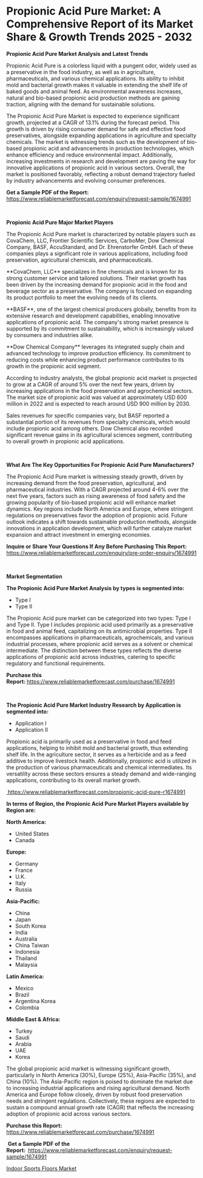 <p><h1>Propionic Acid Pure Market: A Comprehensive Report of its Market Share & Growth Trends 2025 - 2032</h1></p><p><strong>Propionic Acid Pure Market Analysis and Latest Trends</strong></p>
<p><p>Propionic Acid Pure is a colorless liquid with a pungent odor, widely used as a preservative in the food industry, as well as in agriculture, pharmaceuticals, and various chemical applications. Its ability to inhibit mold and bacterial growth makes it valuable in extending the shelf life of baked goods and animal feed. As environmental awareness increases, natural and bio-based propionic acid production methods are gaining traction, aligning with the demand for sustainable solutions.</p><p>The Propionic Acid Pure Market is expected to experience significant growth, projected at a CAGR of 13.1% during the forecast period. This growth is driven by rising consumer demand for safe and effective food preservatives, alongside expanding applications in agriculture and specialty chemicals. The market is witnessing trends such as the development of bio-based propionic acid and advancements in production technologies, which enhance efficiency and reduce environmental impact. Additionally, increasing investments in research and development are paving the way for innovative applications of propionic acid in various sectors. Overall, the market is positioned favorably, reflecting a robust demand trajectory fueled by industry advancements and evolving consumer preferences.</p></p>
<p><strong>Get a Sample PDF of the Report:&nbsp;</strong> <a href="https://www.reliablemarketforecast.com/enquiry/request-sample/1674991?utm_campaign=3525&utm_medium=2&utm_source=Github&utm_content=ia&utm_term=25032025&utm_id=propionic-acid-pure">https://www.reliablemarketforecast.com/enquiry/request-sample/1674991</a></p>
<p>&nbsp;</p>
<p><strong>Propionic Acid Pure Major Market Players</strong></p>
<p><p>The Propionic Acid Pure market is characterized by notable players such as CovaChem, LLC, Frontier Scientific Services, CarboMer, Dow Chemical Company, BASF, AccuStandard, and Dr. Ehrenstorfer GmbH. Each of these companies plays a significant role in various applications, including food preservation, agricultural chemicals, and pharmaceuticals.</p><p>**CovaChem, LLC** specializes in fine chemicals and is known for its strong customer service and tailored solutions. Their market growth has been driven by the increasing demand for propionic acid in the food and beverage sector as a preservative. The company is focused on expanding its product portfolio to meet the evolving needs of its clients.</p><p>**BASF**, one of the largest chemical producers globally, benefits from its extensive research and development capabilities, enabling innovative applications of propionic acid. The company's strong market presence is supported by its commitment to sustainability, which is increasingly valued by consumers and industries alike.</p><p>**Dow Chemical Company** leverages its integrated supply chain and advanced technology to improve production efficiency. Its commitment to reducing costs while enhancing product performance contributes to its growth in the propionic acid segment.</p><p>According to industry analysts, the global propionic acid market is projected to grow at a CAGR of around 5% over the next few years, driven by increasing applications in the food preservation and agrochemical sectors. The market size of propionic acid was valued at approximately USD 600 million in 2022 and is expected to reach around USD 900 million by 2030.</p><p>Sales revenues for specific companies vary, but BASF reported a substantial portion of its revenues from specialty chemicals, which would include propionic acid among others. Dow Chemical also recorded significant revenue gains in its agricultural sciences segment, contributing to overall growth in propionic acid applications.</p></p>
<p>&nbsp;</p>
<p><strong>What Are The Key Opportunities For Propionic Acid Pure Manufacturers?</strong></p>
<p><p>The Propionic Acid Pure market is witnessing steady growth, driven by increasing demand from the food preservation, agricultural, and pharmaceutical industries. With a CAGR projected around 4-6% over the next five years, factors such as rising awareness of food safety and the growing popularity of bio-based propionic acid will enhance market dynamics. Key regions include North America and Europe, where stringent regulations on preservatives favor the adoption of propionic acid. Future outlook indicates a shift towards sustainable production methods, alongside innovations in application development, which will further catalyze market expansion and attract investment in emerging economies.</p></p>
<p><strong>Inquire or Share Your Questions If Any Before Purchasing This Report:</strong> <a href="https://www.reliablemarketforecast.com/enquiry/pre-order-enquiry/1674991?utm_campaign=3525&utm_medium=2&utm_source=Github&utm_content=ia&utm_term=25032025&utm_id=propionic-acid-pure">https://www.reliablemarketforecast.com/enquiry/pre-order-enquiry/1674991</a></p>
<p>&nbsp;</p>
<p><strong>Market Segmentation</strong></p>
<p><strong>The Propionic Acid Pure Market Analysis by types is segmented into:</strong></p>
<p><ul><li>Type I</li><li>Type II</li></ul></p>
<p><p>The Propionic Acid pure market can be categorized into two types: Type I and Type II. Type I includes propionic acid used primarily as a preservative in food and animal feed, capitalizing on its antimicrobial properties. Type II encompasses applications in pharmaceuticals, agrochemicals, and various industrial processes, where propionic acid serves as a solvent or chemical intermediate. The distinction between these types reflects the diverse applications of propionic acid across industries, catering to specific regulatory and functional requirements.</p></p>
<p><strong>Purchase this Report:&nbsp;</strong><a href="https://www.reliablemarketforecast.com/purchase/1674991?utm_campaign=3525&utm_medium=2&utm_source=Github&utm_content=ia&utm_term=25032025&utm_id=propionic-acid-pure">https://www.reliablemarketforecast.com/purchase/1674991</a></p>
<p>&nbsp;</p>
<p><strong>The Propionic Acid Pure Market Industry Research by Application is segmented into:</strong></p>
<p><ul><li>Application I</li><li>Application II</li></ul></p>
<p><p>Propionic acid is primarily used as a preservative in food and feed applications, helping to inhibit mold and bacterial growth, thus extending shelf life. In the agriculture sector, it serves as a herbicide and as a feed additive to improve livestock health. Additionally, propionic acid is utilized in the production of various pharmaceuticals and chemical intermediates. Its versatility across these sectors ensures a steady demand and wide-ranging applications, contributing to its overall market growth.</p></p>
<p><a href="https://www.reliablemarketforecast.com/propionic-acid-pure-r1674991?utm_campaign=3525&utm_medium=2&utm_source=Github&utm_content=ia&utm_term=25032025&utm_id=propionic-acid-pure">&nbsp;https://www.reliablemarketforecast.com/propionic-acid-pure-r1674991</a></p>
<p><strong>In terms of Region, the Propionic Acid Pure Market Players available by Region are:</strong></p>
<p>
    <p> <strong> North America: </strong>
        <ul>
            <li>United States</li>
            <li>Canada</li>
        </ul>
        </p> 
    <p> <strong> Europe: </strong>
        <ul>
            <li>Germany</li>
            <li>France</li>
            <li>U.K.</li>
            <li>Italy</li>
            <li>Russia</li>
        </ul>
        </p> 
    <p> <strong> Asia-Pacific: </strong>
        <ul>
            <li>China</li>
            <li>Japan</li>
            <li>South Korea</li>
            <li>India</li>
            <li>Australia</li>
            <li>China Taiwan</li>
            <li>Indonesia</li>
            <li>Thailand</li>
            <li>Malaysia</li>
        </ul>
        </p> 
    <p> <strong> Latin America: </strong>
        <ul>
            <li>Mexico</li>
            <li>Brazil</li>
            <li>Argentina Korea</li>
            <li>Colombia</li>
        </ul>
        </p> 
    <p> <strong> Middle East & Africa: </strong>
        <ul>
            <li>Turkey</li>
            <li>Saudi</li>
            <li>Arabia</li>
            <li>UAE</li>
            <li>Korea</li>
        </ul>
    </p>
    </p>
<p><p>The global propionic acid market is witnessing significant growth, particularly in North America (30%), Europe (25%), Asia-Pacific (35%), and China (10%). The Asia-Pacific region is poised to dominate the market due to increasing industrial applications and rising agricultural demand. North America and Europe follow closely, driven by robust food preservation needs and stringent regulations. Collectively, these regions are expected to sustain a compound annual growth rate (CAGR) that reflects the increasing adoption of propionic acid across various sectors.</p></p>
<p><strong>Purchase this Report: </strong><a href="https://www.reliablemarketforecast.com/purchase/1674991?utm_campaign=3525&utm_medium=2&utm_source=Github&utm_content=ia&utm_term=25032025&utm_id=propionic-acid-pure">https://www.reliablemarketforecast.com/purchase/1674991</a></p>
<p>&nbsp;<strong>Get a Sample PDF of the Report:&nbsp;&nbsp;</strong><a href="https://www.reliablemarketforecast.com/enquiry/request-sample/1674991?utm_campaign=3525&utm_medium=2&utm_source=Github&utm_content=ia&utm_term=25032025&utm_id=propionic-acid-pure">https://www.reliablemarketforecast.com/enquiry/request-sample/1674991</a></p>
<p><strong></strong></p>
<p><p><a href="https://github.com/sharphadan/Market-Research-Report-List-1/blob/main/indoor-sports-floors-market.md?utm_campaign=3525&utm_medium=2&utm_source=Github&utm_content=ia&utm_term=25032025&utm_id=propionic-acid-pure">Indoor Sports Floors Market</a></p></p>